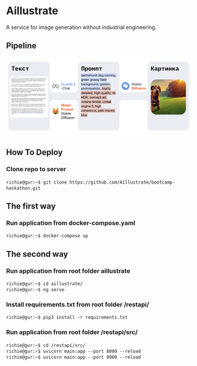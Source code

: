 # Aillustrate
A service for image generation without industrial engineering.

## Pipeline
![Pipeline](photo/scheme.png "Pipeline")

## How To Deploy

### Clone repo to server
```
richie@gur:~$ git clone https://github.com/Aillustrate/bootcamp-hackathon.git
```
## The first way
### Run application from docker-compose.yaml
```
richie@gur:~$ docker-compose up  
``` 

## The second way 
### Run application from root folder aillustrate
```
richie@gur:~$ cd aillustrate/ 
richie@gur:~$ ng serve 
```
### Install requirements.txt from root folder /restapi/
```
richie@gur:~$ pip3 install -r requirements.txt
```
### Run application from root folder /restapi/src/
```
richie@gur:~$ cd /restapi/src/
richie@gur:~$ uvicorn main:app --port 8000 --reload 
richie@gur:~$ uvicorn main:app --port 8000 --reload 
```
